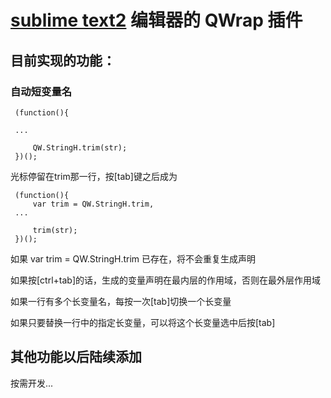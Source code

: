 # [sublime text2](http://www.sublimetext.com) 编辑器的 QWrap 插件

## 目前实现的功能：

### 自动短变量名

     (function(){

     ...

         QW.StringH.trim(str);
     })();

光标停留在trim那一行，按[tab]键之后成为

     (function(){
         var trim = QW.StringH.trim,
     ...

         trim(str);
     })();

如果 var trim = QW.StringH.trim 已存在，将不会重复生成声明

如果按[ctrl+tab]的话，生成的变量声明在最内层的作用域，否则在最外层作用域

如果一行有多个长变量名，每按一次[tab]切换一个长变量

如果只要替换一行中的指定长变量，可以将这个长变量选中后按[tab]

## 其他功能以后陆续添加

按需开发...